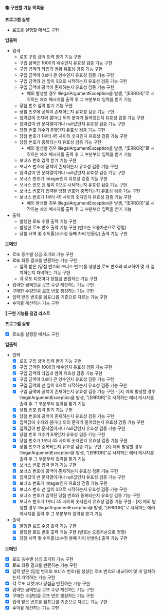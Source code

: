 **📚 구현할 기능 목록들**

**프로그램 실행**

- 로또를 실행할 메서드 구현

**입출력**

- 입력
  - 로또 구입 금액 입력 받기 기능 구현
  - 구입 금액은 1000의 배수인지 유효성 검증 기능 구현
  - 구입 금액의 타입과 범위 유효성 검증 기능 구현
  - 구입 금액이 0보다 큰 양수인지 유효성 검증 기능 구현
  - 구입 금액의 맨 앞이 0으로 시작하는지 유효성 검증 기능 구현
  - 구입 금액에 공백이 존재하는지 유효성 검증 기능 구현
    - 예외 발생할 경우 IllegalArgumentException을 발생, "[ERROR]"로 시작하는 에러 메시지를 출력 후 그 부분부터 입력을 받기 기능
  - 당첨 번호 입력 받기 기능 구현
  - 당첨 번호에 공백이 존재하는지 유효성 검증 기능 구현
  - 입력값에 숫자와 콤마(,) 외의 문자가 들어있는지 유효성 검증 기능 구현
  - 입력값이 빈 문자열이거나 null값인지 유효성 검증 기능 구현
  - 당첨 번호 개수가 6개인지 유효성 검증 기능 구현
  - 당첨 번호가 1부터 45 사이의 숫자인지 유효성 검증 기능 구현
  - 당첨 번호가 중복되는지 유효성 검증 기능 구현
    - 예외 발생할 경우 IllegalArgumentException을 발생, "[ERROR]"로 시작하는 에러 메시지를 출력 후 그 부분부터 입력을 받기 기능
  - 보너스 번호 입력 받기 기능 구현
  - 보너스 번호에 공백이 존재하는지 유효성 검증 기능 구현
  - 입력값이 빈 문자열이거나 null값인지 유효성 검증 기능 구현
  - 보너스 번호가 Integer인지 유효성 검증 기능 구현
  - 보너스 번호 맨 앞이 0으로 시작하는지 유효성 검증 기능 구현
  - 보너스 번호가 입력된 당첨 번호와 중복되는지 유효성 검증 기능 구현
  - 보너스 번호가 1부터 45 사이의 숫자인지 유효성 검증 기능 구현
    - 예외 발생할 경우 IllegalArgumentException을 발생, "[ERROR]"로 시작하는 에러 메시지를 출력 후 그 부분부터 입력을 받기 기능
- 출력
  - 발행한 로또 수량 출력 기능 구현
  - 발행한 로또 번호 출력 기능 구현 (번호는 오름차순으로 정렬)
  - 당첨 내역 및 수익률(소수점 둘째 자리 반올림) 출력 기능 구현

**도메인**

- 로또 등수별 상금 초기화 기능 구현
- 로또 최종 결과를 반환하는 기능 구현 
  - 입력 받은 (당첨 번호와 보너스 번호)를 생성한 로또 번호와 비교하여 몇 개 일치하는지 파악하는 기능 구현
  - 각 로또 티켓마다 당첨금 반환하는 기능 구현
- 입력한 금액만큼 로또 수량 계산하는 기능 구현
- 구매한 수량만큼 로또 번호 생성하는 기능 구현
- 입력 받은 번호를 쉼표(,)를 기준으로 자르는 기능 구현
- 수익률 계산하는 기능 구현

**📝구현 기능들 점검 리스트**

**프로그램 실행**

- [X]  로또를 실행할 메서드 구현

**입출력**

- 입력
  - [X]  로또 구입 금액 입력 받기 기능 구현
    - [X]  구입 금액은 1000의 배수인지 유효성 검증 기능 구현
    - [X]  구입 금액의 타입과 범위 유효성 검증 기능 구현
    - [X]  구입 금액이 0보다 큰 양수인지 유효성 검증 기능 구현
    - [X]  구입 금액의 맨 앞이 0으로 시작하는지 유효성 검증 기능 구현
    - [X]  구입 금액에 공백이 존재하는지 유효성 검증 기능 구현
      - [X]  예외 발생할 경우 IllegalArgumentException을 발생, "[ERROR]"로 시작하는 에러 메시지를 출력 후 그 부분부터 입력을 받기 기능 
  - [X]  당첨 번호 입력 받기 기능 구현
    - [X]  당첨 번호에 공백이 존재하는지 유효성 검증 기능 구현
    - [X]  입력값에 숫자와 콤마(,) 외의 문자가 들어있는지 유효성 검증 기능 구현
    - [X]  입력값이 빈 문자열이거나 null값인지 유효성 검증 기능 구현
    - [X]  당첨 번호 개수가 6개인지 유효성 검증 기능 구현
    - [X]  당첨 번호가 1부터 45 사이의 숫자인지 유효성 검증 기능 구현
    - [X]  당첨 번호가 중복되는지 유효성 검증 기능 구현
      - [X]  예외 발생할 경우 IllegalArgumentException을 발생, "[ERROR]"로 시작하는 에러 메시지를 출력 후 그 부분부터 입력을 받기 기능
  - [X]  보너스 번호 입력 받기 기능 구현
    - [X]  보너스 번호에 공백이 존재하는지 유효성 검증 기능 구현
    - [X]  입력값이 빈 문자열이거나 null값인지 유효성 검증 기능 구현
    - [X]  보너스 번호가 Integer인지 유효성 검증 기능 구현
    - [X]  보너스 번호 맨 앞이 0으로 시작하는지 유효성 검증 기능 구현
    - [X]  보너스 번호가 입력된 당첨 번호와 중복되는지 유효성 검증 기능 구현
    - [X]  보너스 번호가 1부터 45 사이의 숫자인지 유효성 검증 기능 구현
      - [X]  예외 발생할 경우 IllegalArgumentException을 발생, "[ERROR]"로 시작하는 에러 메시지를 출력 후 그 부분부터 입력을 받기 기능
- 출력
  - [X]  발행한 로또 수량 출력 기능 구현
  - [X]  발행한 로또 번호 출력 기능 구현 (번호는 오름차순으로 정렬)
  - [X]  당첨 내역 및 수익률(소수점 둘째 자리 반올림) 출력 기능 구현  

**도메인**

- [X]  로또 등수별 상금 초기화 기능 구현
- [X]  로또 최종 결과를 반환하는 기능 구현
  - [X]  입력 받은 (당첨 번호와 보너스 번호)를 생성한 로또 번호와 비교하여 몇 개 일치하는지 파악하는 기능 구현
  - [X]  각 로또 티켓마다 당첨금 반환하는 기능 구현
- [X]  입력한 금액만큼 로또 수량 계산하는 기능 구현
- [X]  구매한 수량만큼 로또 번호 생성하는 기능 구현
- [X]  입력 받은 번호를 쉼표(,)를 기준으로 자르는 기능 구현   
- [X]  수익률 계산하는 기능 구현
